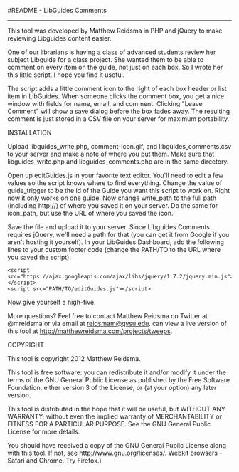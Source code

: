 #README - LibGuides Comments

---

This tool was developed by Matthew Reidsma in PHP and jQuery to make reviewing Libguides content easier.

One of our librarians is having a class of advanced students review her subject Libguide for a class project. She wanted them to be able to comment on every item on the guide, not just on each box. So I wrote her this little script. I hope you find it useful.

The script adds a little comment icon to the right of each box header or list item in LibGuides. When someone clicks the comment box, you get a nice window with fields for name, email, and comment. Clicking "Leave Comment" will show a save dialog before the box fades away. The resulting comment is just stored in a CSV file on your server for maximum portability. 

INSTALLATION

Upload libguides\_write.php, comment-icon.gif, and libguides\_comments.csv to your server and make a note of where you put them. Make sure that libguides\_write.php  and libguides\_comments.php are in the same directory.

Open up editGuides.js in your favorite text editor. You'll need to edit a few values so the script knows where to find everything. Change the value of guide\_trigger to be the id of the Guide you want this script to work on. Right now it only works on one guide. Now change write\_path to the full path (including http://) of where you saved it on your server. Do the same for icon_path, but use the URL of where you saved the icon.

Save the file and upload it to your server. Since Libguides Comments requires jQuery, we'll need a path for that (you can get it from Google if you aren't hosting it yourself). In your LibGuides Dashboard, add the following lines to your custom footer code (change the PATH/TO to the URL where you saved the script):

	<script src="https://ajax.googleapis.com/ajax/libs/jquery/1.7.2/jquery.min.js"></script>
	<script src="PATH/TO/editGuides.js"></script>
	
Now give yourself a high-five.

More questions? Feel free to contact Matthew Reidsma on Twitter at @mreidsma or via email at reidsmam@gvsu.edu.
can view a live version of this tool at http://matthewreidsma.com/projects/tweeps.

COPYRIGHT

This tool is copyright 2012 Matthew Reidsma. 

This tool is free software: you can redistribute it and/or modify it under the terms of the GNU General Public License as published by the Free Software Foundation, either version 3 of the License, or (at your option) any later version.

This tool is distributed in the hope that it will be useful, but WITHOUT ANY WARRANTY; without even the implied warranty of MERCHANTABILITY or FITNESS FOR A PARTICULAR PURPOSE. See the GNU General Public License for more details.

You should have received a copy of the GNU General Public License along with this tool. If not, see <http://www.gnu.org/licenses/>. Webkit browsers - Safari and Chrome. Try Firefox.)